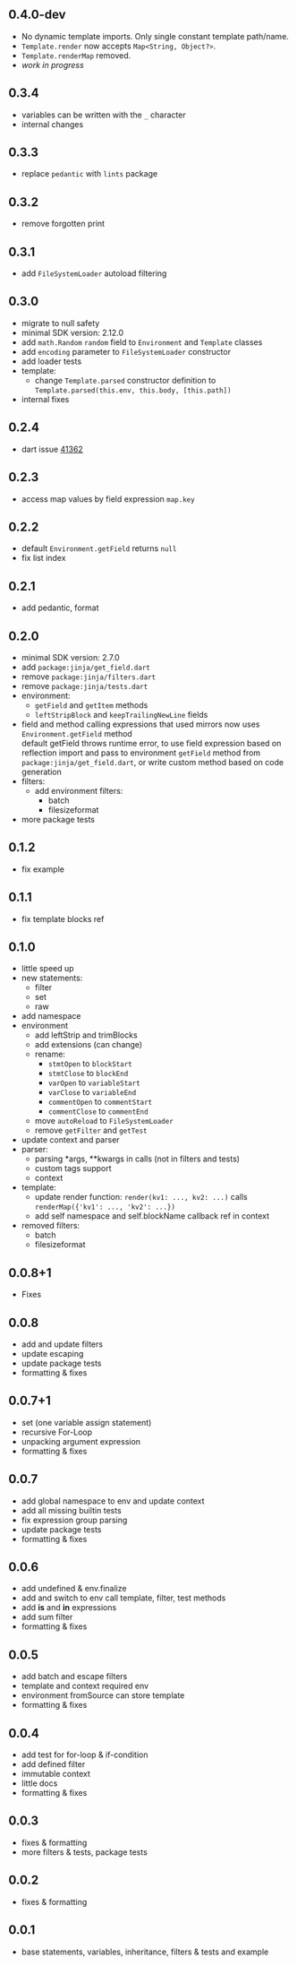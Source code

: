 ## 0.4.0-dev
- No dynamic template imports. Only single constant template path/name.
- `Template.render` now accepts `Map<String, Object?>`.
- `Template.renderMap` removed.
- _work in progress_

## 0.3.4
- variables can be written with the `_` character
- internal changes

## 0.3.3
- replace `pedantic` with `lints` package

## 0.3.2
- remove forgotten print

## 0.3.1
- add `FileSystemLoader` autoload filtering

## 0.3.0
- migrate to null safety
- minimal SDK version: 2.12.0
- add `math.Random` `random` field to `Environment` and `Template` classes
- add `encoding` parameter to `FileSystemLoader` constructor
- add loader tests
- template:
  - change `Template.parsed` constructor definition to `Template.parsed(this.env, this.body, [this.path])`
- internal fixes

## 0.2.4
- dart issue [41362](https://github.com/dart-lang/sdk/issues/41362)

## 0.2.3
- access map values by field expression `map.key`

## 0.2.2
- default `Environment.getField` returns `null`
- fix list index

## 0.2.1
- add pedantic, format

## 0.2.0
- minimal SDK version: 2.7.0
- add `package:jinja/get_field.dart`
- remove `package:jinja/filters.dart`
- remove `package:jinja/tests.dart`
- environment:
    - `getField` and `getItem` methods
    - `leftStripBlock` and `keepTrailingNewLine` fields
- field and method calling expressions that used mirrors now uses `Environment.getField` method</br>
  default getField throws runtime error, to use field expression based on reflection import and pass to environment `getField` method from `package:jinja/get_field.dart`, or write custom method based on code generation</br>
- filters:
  - add environment filters:
    - batch
    - filesizeformat
- more package tests

## 0.1.2
- fix example

## 0.1.1
- fix template blocks ref

## 0.1.0
- little speed up
- new statements:
  - filter
  - set
  - raw
- add namespace
- environment
  - add leftStrip and trimBlocks
  - add extensions (can change)
  - rename:
    - `stmtOpen` to `blockStart`
    - `stmtClose` to `blockEnd`
    - `varOpen` to `variableStart`
    - `varClose` to `variableEnd`
    - `commentOpen` to `commentStart`
    - `commentClose` to `commentEnd`
  - move `autoReload` to `FileSystemLoader`
  - remove `getFilter` and `getTest`
- update context and parser
- parser:
  - parsing *args, **kwargs in calls (not in filters and tests)
  - custom tags support
  - context
- template:
  - update render function: `render(kv1: ..., kv2: ...)` calls `renderMap({'kv1': ..., 'kv2': ...})`
  - add self namespace and self.blockName callback ref in context
- removed filters:
  - batch
  - filesizeformat

## 0.0.8+1
- Fixes

## 0.0.8
- add and update filters
- update escaping
- update package tests
- formatting & fixes

## 0.0.7+1
- set (one variable assign statement)
- recursive For-Loop
- unpacking argument expression
- formatting & fixes

## 0.0.7
- add global namespace to env and update context
- add all missing builtin tests
- fix expression group parsing
- update package tests
- formatting & fixes

## 0.0.6
- add undefined & env.finalize
- add and switch to env call template, filter, test methods
- add **is** and **in** expressions
- add sum filter
- formatting & fixes

## 0.0.5
- add batch and escape filters
- template and context required env
- environment fromSource can store template
- formatting & fixes

## 0.0.4
- add test for for-loop & if-condition
- add defined filter
- immutable context
- little docs
- formatting & fixes

## 0.0.3
- fixes & formatting
- more filters & tests, package tests

## 0.0.2
- fixes & formatting

## 0.0.1
- base statements, variables, inheritance, filters & tests and example
